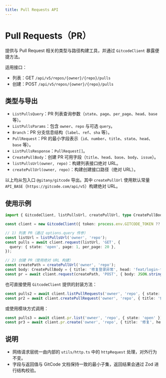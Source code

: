 ```yaml
---
title: Pull Requests API
---
```


# Pull Requests（PR）

提供与 Pull Request 相关的类型与路径构建工具，并通过 `GitcodeClient` 暴露便捷方法。

适用接口：

- 列表：GET `/api/v5/repos/{owner}/{repo}/pulls`
- 创建：POST `/api/v5/repos/{owner}/{repo}/pulls`

## 类型与导出

- `ListPullsQuery`：PR 列表查询参数（`state`、`page`、`per_page`、`head`、`base` 等）。
- `ListPullsParams`：包含 `owner`、`repo` 与可选 `query`。
- `Branch`：PR 分支信息结构（`label`、`ref`、`sha` 等）。
- `PullRequest`：PR 的最小字段表示（`id`、`number`、`title`、`state`、`head`、`base` 等）。
- `ListPullsResponse`：`PullRequest[]`。
- `CreatePullBody`：创建 PR 可用字段（`title`、`head`、`base`、`body`、`issue`）。
- `listPullsUrl(owner, repo)`：构建列表接口绝对 URL。
- `createPullUrl(owner, repo)`：构建创建接口路径（绝对 URL）。

以上均从包入口 `@gitany/gitcode` 导出。其中 `createPullUrl` 使用默认常量 `API_BASE`（`https://gitcode.com/api/v5`）构建绝对 URL。

## 使用示例

```ts
import { GitcodeClient, listPullsUrl, createPullUrl, type CreatePullBody } from '@gitany/gitcode';

const client = new GitcodeClient({ token: process.env.GITCODE_TOKEN ?? null });

// 1) 列表 PR（通过 options.query 传参）
const listUrl = listPullsUrl('owner', 'repo');
const pulls = await client.request(listUrl, 'GET', {
  query: { state: 'open', page: 1, per_page: 20 },
});

// 2) 创建 PR（使用绝对 URL 构建）
const createPath = createPullUrl('owner', 'repo');
const body: CreatePullBody = { title: '修复登录异常', head: 'feat/login-fix', base: 'main', body: '说明文本', issue: 123 };
const pr = await client.request(createPath, 'POST', { body: JSON.stringify(body) });
```

也可直接使用 `GitcodeClient` 提供的封装方法：

```ts
const pulls2 = await client.listPullRequests('owner', 'repo', { state: 'open' });
const pr2 = await client.createPullRequest('owner', 'repo', { title: '修复', head: 'feat/x' });
```

或使用模块方式调用：

```ts
const pulls3 = await client.pr.list('owner', 'repo', { state: 'open' });
const pr3 = await client.pr.create('owner', 'repo', { title: '修复', head: 'feat/x' });
```

## 说明

- 网络请求层统一由内部的 `utils/http.ts` 中的 `httpRequest` 处理，对外行为不变。
- 字段与返回值与 GitCode 文档保持一致的最小子集，返回结果会通过 Zod 进行结构校验。
